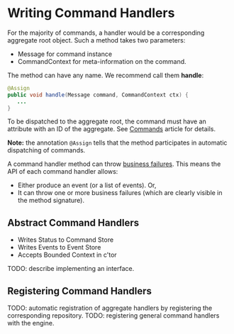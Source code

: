 # Writing Command Handlers


For the majority of commands, a handler would be a corresponding aggregate root object. Such a method takes two parameters: 
* Message for command instance
* CommandContext for meta-information on the command. 

The method can have any name. We recommend call them **handle**:

```java
@Assign
public void handle(Message command, CommandContext ctx) {
   ...
}
```

To be dispatched to the aggregate root, the command must have an attribute with an ID of the aggregate. See [Commands](../biz-model/commands.md) article for details.

**Note:** the annotation `@Assign` tells that the method participates in automatic dispatching of commands.

A command handler method can throw [business failures](../biz-model/failures.md). This means the API of each command handler allows:

* Either produce an event (or a list of events). Or,
* It can throw one or more business failures (which are clearly visible in the method signature).

## Abstract Command Handlers
* Writes Status to Command Store
* Writes Events to Event Store
* Accepts Bounded Context in c'tor

TODO: describe implementing an interface.

## Registering Command Handlers

TODO: automatic registration of aggregate handlers by registering the corresponding repository. TODO: registering general command handlers with the engine.


